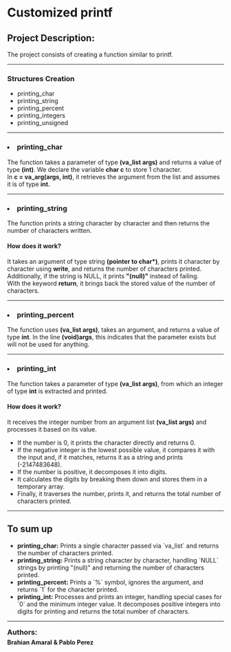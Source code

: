 </div><H1>Customized printf</H1>
<h2>Project Description:</h2>The project consists of creating a function similar to printf.
<hr>
<h3>Structures Creation</h3>
<ul>
<li>printing_char</li>
<li>printing_string</li>
<li>printing_percent</li>
<li>printing_integers</li>
<li>printing_unsigned</li>
</ul>
<hr>
<h3><strong><li>printing_char</li></strong></h3>
The function takes a parameter of type <strong>(va_list args)</strong> and returns a value of type <strong>(int)</strong>.
We declare the variable <strong>char c</strong> to store 1 character.<br>
In <strong>c = va_arg(args, int)</strong>, it retrieves the argument from the list and assumes it is of type <strong>int.</strong>
<hr>
<h3><strong><li>printing_string</li></strong></h3>
The function prints a string character by character and then returns the number of characters written.
<h4>How does it work?</h4>
It takes an argument of type string <strong>(pointer to char*)</strong>, prints it character by character using <strong>write</strong>, and returns the number of characters printed.<br>
Additionally, if the string is NULL, it prints <strong>"(null)"</strong> instead of failing.<br>
With the keyword <strong>return</strong>, it brings back the stored value of the number of characters.
<hr>
<h3><strong><li>printing_percent</li></strong></h3>
The function uses <strong>(va_list args)</strong>, takes an argument, and returns a value of type <strong>int</strong>.
In the line <strong>(void)args</strong>, this indicates that the parameter exists but will not be used for anything.
<hr>
<h3><strong><li>printing_int</li></strong></h3>
The function takes a parameter of type <strong>(va_list args)</strong>, from which an integer of type <strong>int</strong> is extracted and printed.
<h4>How does it work?</h4>
It receives the integer number from an argument list <strong>(va_list args)</strong> and processes it based on its value.
<ul>
    <li>If the number is 0, it prints the character directly and returns 0.</li>
    <li>If the negative integer is the lowest possible value, it compares it with the input and, if it matches, returns it as a string and prints (-2147483648).</li>
    <li>If the number is positive, it decomposes it into digits.</li>
    <li>It calculates the digits by breaking them down and stores them in a temporary array.</li>
    <li>Finally, it traverses the number, prints it, and returns the total number of characters printed.</li>
</ul>
<hr>
<h2>To sum up</h2>
<ul>
    <li><strong>printing_char:</strong> Prints a single character passed via `va_list` and returns the number of characters printed.</li>
    <li><strong>printing_string:</strong> Prints a string character by character, handling `NULL` strings by printing "(null)" and returning the number of characters printed.</li>
    <li><strong>printing_percent:</strong> Prints a `%` symbol, ignores the argument, and returns `1` for the character printed.</li>
    <li><strong>printing_int:</strong> Processes and prints an integer, handling special cases for `0` and the minimum integer value. It decomposes positive integers into digits for printing and returns the total number of characters.</li>
    </ul>
    <hr>
<div style="line-height: .3;">
    <h3>Authors:</h3> <h4>Brahian Amaral & Pablo Perez</h4>
</div>
